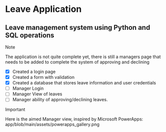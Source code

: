 # Leave Application
## Leave management system using Python and SQL operations
> [!NOTE]
> The application is not quite complete yet, there is still a managers page that needs to be added to complete the system of approving and declining

- [x] Created a login page
- [x] Created a form with validation
- [x] Created a database that stores leave information and user credentials
- [ ] Manager Login
- [ ] Manager View of leaves
- [ ] Manager ability of approving/declining leaves.

> [!IMPORTANT]
> Here is the aimed Manager view, inspired by Microsoft PowerApps:
> app/blob/main/assets/powerapps_gallery.png
